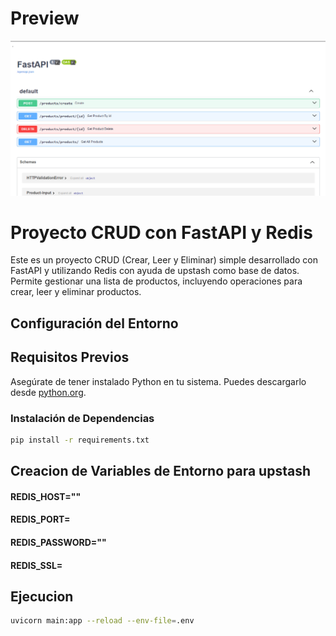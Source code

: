 # Preview
![](./background/background_gh.png)

# Proyecto CRUD con FastAPI y Redis

Este es un proyecto CRUD (Crear, Leer y Eliminar) simple desarrollado con FastAPI y utilizando Redis con ayuda de upstash como base de datos. Permite gestionar una lista de productos, incluyendo operaciones para crear, leer y eliminar productos.

## Configuración del Entorno

## Requisitos Previos

Asegúrate de tener instalado Python en tu sistema. Puedes descargarlo desde [python.org](https://www.python.org/downloads/).

### Instalación de Dependencias

```bash
pip install -r requirements.txt
```
## Creacion de Variables de Entorno para upstash

#### REDIS_HOST=""
#### REDIS_PORT=
#### REDIS_PASSWORD=""
#### REDIS_SSL=


## Ejecucion
```bash	
uvicorn main:app --reload --env-file=.env
```

